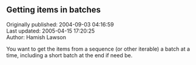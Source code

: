 ## Getting items in batches  
Originally published: 2004-09-03 04:16:59  
Last updated: 2005-04-15 17:20:25  
Author: Hamish Lawson  
  
You want to get the items from a sequence (or other iterable) a batch at a time, including a short batch at the end if need be.